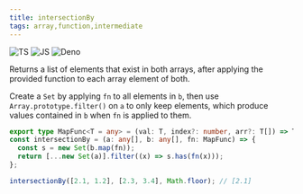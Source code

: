 ```yaml
---
title: intersectionBy
tags: array,function,intermediate
---
```


![TS](https://img.shields.io/badge/supports-typescript-blue.svg?style=flat-square)
![JS](https://img.shields.io/badge/supports-javascript-yellow.svg?style=flat-square)
![Deno](https://img.shields.io/badge/supports-deno-green.svg?style=flat-square)

Returns a list of elements that exist in both arrays, after applying the provided function to each array element of both.

Create a `Set` by applying `fn` to all elements in `b`, then use `Array.prototype.filter()` on `a` to only keep elements, which produce values contained in `b` when `fn` is applied to them.

```ts
export type MapFunc<T = any> = (val: T, index?: number, arr?: T[]) => T;
const intersectionBy = (a: any[], b: any[], fn: MapFunc) => {
  const s = new Set(b.map(fn));
  return [...new Set(a)].filter((x) => s.has(fn(x)));
};
```

```ts
intersectionBy([2.1, 1.2], [2.3, 3.4], Math.floor); // [2.1]
```
